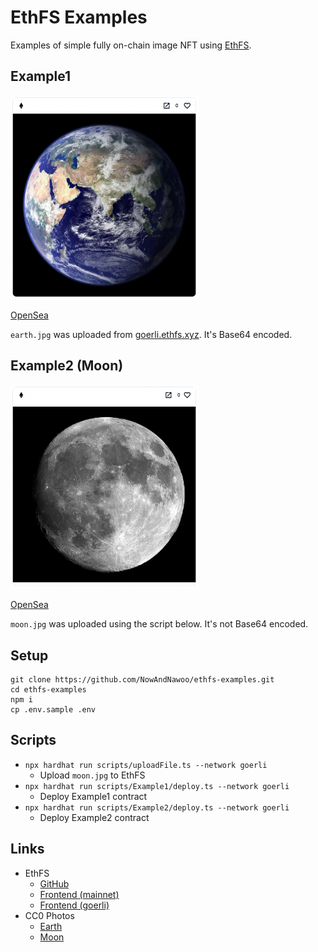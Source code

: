 # EthFS Examples

Examples of simple fully on-chain image NFT using [EthFS](https://github.com/holic/ethfs).

## Example1

<img src="image/example1.png" width="300">

[OpenSea](https://testnets.opensea.io/ja/assets/goerli/0xc51c10d8f0548a21c6beca6560bb73188b5ff384/1)

`earth.jpg` was uploaded from [goerli.ethfs.xyz](https://goerli.ethfs.xyz/).
It's Base64 encoded.

## Example2 (Moon)

<img src="image/example2.png" width="300">

[OpenSea](https://testnets.opensea.io/ja/assets/goerli/0x1a45dcd1adf527c83395d62d278a804955897b70/1)

`moon.jpg` was uploaded using the script below. It's not Base64 encoded.

## Setup

```shell
git clone https://github.com/NowAndNawoo/ethfs-examples.git
cd ethfs-examples
npm i
cp .env.sample .env
```

## Scripts

- `npx hardhat run scripts/uploadFile.ts --network goerli`
  - Upload `moon.jpg` to EthFS
- `npx hardhat run scripts/Example1/deploy.ts --network goerli`
  - Deploy Example1 contract
- `npx hardhat run scripts/Example2/deploy.ts --network goerli`
  - Deploy Example2 contract

## Links

- EthFS
  - [GitHub](https://github.com/holic/ethfs)
  - [Frontend (mainnet)](https://ethfs.xyz/)
  - [Frontend (goerli)](https://goerli.ethfs.xyz/)
- CC0 Photos
  - [Earth](https://www.pexels.com/photo/earth-wallpaper-41953/)
  - [Moon](https://www.pexels.com/photo/photo-of-moon-47367/)
